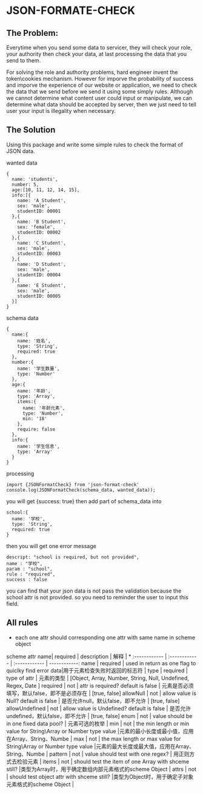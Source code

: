 # JSON-FORMATE-CHECK

## The Problem:
Everytime when you send some data to servicer, they will check your role, your authority then check your data, at last processing the data that you send to them.

For solving the role and authority problems, hard engineer invent the token\cookies mechanism. However for imporve the probability of success and imporve the experience of our website or application, we need to check the data that we send before we send it using some simply rules. Although we cannot determine what content user could input or manipulate, we can determine what data should be accepted by server, then we just need to tell user your input is illegality when necessary.

## The Solution
Using this package and write some simple rules to check the format of JSON data.

wanted data
```
{
  name: 'students',
  number: 5,
  age:[10, 11, 12, 14, 15],
  info:[{
    name: 'A Student',
    sex: 'male',
    studentID: 00001
  },{
    name: 'B Student',
    sex: 'female',
    studentID: 00002
  },{
    name: 'C Student',
    sex: 'male',
    studentID: 00003
  },{
    name: 'D Student',
    sex: 'male',
    studentID: 00004
  },{
    name: 'E Student',
    sex: 'male',
    studentID: 00005
  }]
}
```

schema data
```
{
  name:{
    name: '姓名',
    type: 'String',
    required: true
  },
  number:{
    name: '学生数量',
    type: 'Number'
  },
  age:{
    name: '年龄',
    type: 'Array',
    items:{
      name: '年龄元素',
      type: 'Number',
      min: '18'
    },
    require: false
  },
  info:{
    name: '学生信息',
    type: 'Array'
  }
}
```


processing
```
import {JSONFormatCheck} from 'json-format-check'
console.log(JSONFormatCheck(schema_data, wanted_data)); 
```
you will get {success: true}
then add part of schema_data into 
```
school:{
  name: '学校',
  type: 'String',
  required: true
}
```

then you will get one error message
```
descript: "school is required, but not provided",
name : "学校",
param : "school", 
rule : "required", 
success : false
```

you can find that your json data is not pass the validation because the school attr is not provided. so you need to reminder the user to input this field.

## All rules

* each one attr should corresponding one attr with same name in scheme object

scheme attr name| required | description | 解释 | *
:------------ | :------------ | :------------ | ------------:
name | required | used in return as one flag to quiclky find error data|用于元素检查失败时返回的标志符 | 
type | required | type of attr | 元素的类型 | [Object, Array, Number, String, Null, Undefined, Regex, Date ]
required | not | attr is required? default is false | 元素是否必须填写，默认false，即不是必须存在 | [true, false]
allowNull | not | allow value is Null? default is false | 是否允许null，默认false，即不允许 | [true, false]
allowUndefined | not | allow value is Undefined? default is false | 是否允许undefined，默认false，即不允许 | [true, false]
enum | not | value should be in one fixed data pool? | 元素可选的枚举 | 
min | not | the min length or min value for String\Array or Number type value |元素的最小长度或最小值，应用在Array、String、Numbe |
max | not | the max length or max value for String\Array or Number type value |元素的最大长度或最大值，应用在Array、String、Numbe |
pattern | not | value should test with one regex? | 用正则方式去检验元素 | 
items | not | should test the item of one Array with shceme still? |类型为Array时，用于确定数组内部元素格式的scheme Object |
attrs | not | should test object attr with shceme still? |类型为Object时，用于确定子对象元素格式的scheme Object |